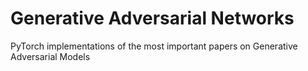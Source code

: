 # Generative Adversarial Networks
PyTorch implementations of the most important papers on Generative Adversarial Models
